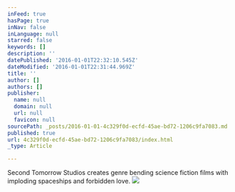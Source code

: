 ```yaml
---
inFeed: true
hasPage: true
inNav: false
inLanguage: null
starred: false
keywords: []
description: ''
datePublished: '2016-01-01T22:32:10.545Z'
dateModified: '2016-01-01T22:31:44.969Z'
title: ''
author: []
authors: []
publisher:
  name: null
  domain: null
  url: null
  favicon: null
sourcePath: _posts/2016-01-01-4c329f0d-ecfd-45ae-bd72-1206c9fa7083.md
published: true
url: 4c329f0d-ecfd-45ae-bd72-1206c9fa7083/index.html
_type: Article

---
```

Second Tomorrow Studios creates genre bending science fiction films with imploding spaceships and forbidden love.   ![](https://the-grid-user-content.s3-us-west-2.amazonaws.com/82d06d84-7629-4407-9d45-d2d2e81ddfbc.png)